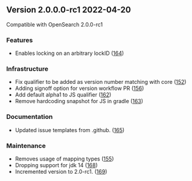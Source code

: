 ## Version 2.0.0.0-rc1 2022-04-20

Compatible with OpenSearch 2.0.0-rc1

### Features
* Enables locking on an arbitrary lockID ([164](https://github.com/opensearch-project/job-scheduler/pull/164))

### Infrastructure
* Fix qualifier to be added as version number matching with core ([152](https://github.com/opensearch-project/job-scheduler/pull/152))
* Adding signoff option for version workflow PR ([156](https://github.com/opensearch-project/job-scheduler/pull/156))
* Add default alpha1 to JS qualifier ([162](https://github.com/opensearch-project/job-scheduler/pull/162))
* Remove hardcoding snapshot for JS in gradle ([163](https://github.com/opensearch-project/job-scheduler/pull/163))

### Documentation
* Updated issue templates from .github. ([165](https://github.com/opensearch-project/job-scheduler/pull/165))

### Maintenance
* Removes usage of mapping types ([155](https://github.com/opensearch-project/job-scheduler/pull/155))
* Dropping support for jdk 14 ([168](https://github.com/opensearch-project/job-scheduler/pull/168))
* Incremented version to 2.0-rc1.  ([169](https://github.com/opensearch-project/job-scheduler/pull/169))
